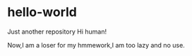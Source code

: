 # hello-world
Just another repository
Hi human!

Now,I am a loser for my hmmework,I am too lazy and no use.
